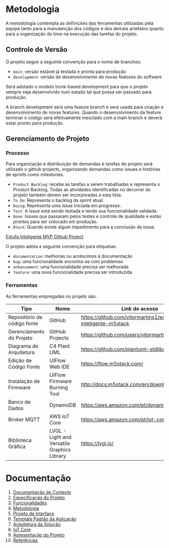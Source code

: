 
# Metodologia

A metodologia contempla as definições das ferramentas utilizadas pela equipe tanto para a manutenção dos códigos e dos demais artefatos quanto para a organização do time na execução das tarefas do projeto.

## Controle de Versão

O projeto segue a seguinte convenção para o nome de branches:

- `main`: versão estável já testada e pronta para produção
- `development`: versão de desenvolvimento de novas features do software

Será adotado o modelo trunk-based development para que o projeto sempre seja desenvolvido num estado tal que possa ser passado para produção.

A branch development será uma feature branch e será usada para criação e desenvolvimento de novas features. Quando o desenvolvimento da feature terminar o código será efetivamente mesclado com a main branch e deverá estar pronto para produção.

## Gerenciamento de Projeto

### Processo

Para organização e distribuição de demandas e tarefas do projeto será utilizado o github projects, organizando demandas como issues e histórias de sprints como milestones.

- `Product Backlog`: recebe as tarefas a serem trabalhadas e representa o Product Backlog. Todas as atividades identificadas no decorrer do projeto também devem ser incorporadas a esta lista.
- `To Do`: Representa o backlog da sprint atual.
- `Doing`: Representa uma issue iniciada em progresso.
- `Test`: A issue está sendo testada e tendo sua funcionalidade validada.
- `Done`: Issues que passaram pelos testes e controle de qualidade e estão prontos para ser colocado em produção.
- `Block`: Quando existe algum impedimento para a conclusão da issue.

[Estufa Inteligente MVP Github Project](https://github.com/users/vitormartins1/projects/1)

O projeto adota a seguinte convenção para etiquetas:

- `documentation`: melhorias ou acréscimos à documentação
- `bug`: uma funcionalidade encontra-se com problemas
- `enhancement`: uma funcionalidade precisa ser melhorada
- `feature`: uma nova funcionalidade precisa ser introduzida

### Ferramentas

As ferramentas empregadas no projeto são:

| Tipo | Nome | Link de acesso |
|----------|------------|------------|
| Repositório de código fonte | GitHub | https://github.com/vitormartins1/estufa-inteligente-m5stack |
| Gerenciamento do Projeto | GitHub Projects | https://github.com/users/vitormartins1/projects/1 |
| Diagrama de Arquitetura | C4 Plant UML | https://github.com/plantuml-stdlib/C4-PlantUML
| Edição de Código Fonte | UIFlow Web IDE | https://flow.m5stack.com/ |
| Instalação de Firmware | UIFlow Firmware Burning Tool | http://docs.m5stack.com/en/download
| Banco de Dados | DynamoDB | https://aws.amazon.com/pt/dynamodb/ |
| Broker MQTT | AWS IoT Core | https://aws.amazon.com/pt/iot-core/ |
| Biblioteca Gráfica | LVGL - Light and Versatile Graphics Library | https://lvgl.io/ |

# Documentação

<ol>
<li><a href="documentacao-de-contexto.md"> Documentação de Contexto</a></li>
<li><a href="especificacao-do-projeto.md"> Especificação do Projeto</a></li>
<li><a href="funcionalidades.md"> Funcionalidades</a></li>
<li><a href="metodologia.md"> Metodologia</a></li>
<li><a href="projeto-de-interface.md"> Projeto de Interface</a></li>
<li><a href="template-padrao-da-aplicacao.md"> Template Padrão da Aplicação</a></li>
<li><a href="arquitetura-da-solucao.md"> Arquitetura da Solução</a></li>
<li><a href="iot-core.md">IoT Core</a></li>
<li><a href="apresentacao-do-projeto.md"> Apresentação do Projeto</a></li>
<li><a href="referencias.md"> Referências</a></li>
</ol>
